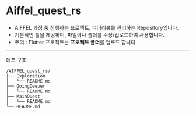 # Aiffel_quest_rs
- AIFFEL 과정 중 진행하는 프로젝트, 피어리뷰를 관리하는 Repository입니다.
- 기본적인 틀을 제공하며, 파일이나 폴더를 수정/업로드하여 사용합니다.
- 주의 : Flutter 프로적트는 **프로젝트 폴더**를 업로드 합니다.

---
레포 구조:
```
/AIFFEL_quest_rs/
├── Exploration
│   └── README.md
├── GoingDeeper
│   └── README.md
├── MainQuest
│   └── README.md
└── README.md
```
